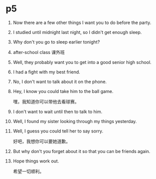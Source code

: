 # p5

1. Now there are a few other things I want you to do before the party.

2. I studied until midnight last night, so I didn't get enough sleep.

3. Why don't you go to sleep earlier tonight?

4. after-school class 课外班

5. Well, they probably want you to get into a good senior high school.

6. I had a fight with my best friend.

7. No, I don't want to talk about it on the phone.

8. Hey, I know you could take him to the ball game.

   嘿，我知道你可以带他去看球赛。

9. I don't want to wait until then to talk to him.

10. Well, I found my sister looking through my things yesterday.

11. Well, I guess you could tell her to say sorry.

    好吧，我想你可以要她道歉。

12. But why don't you forget about it so that  you can be friends again.

13. Hope things work out.

    希望一切顺利。